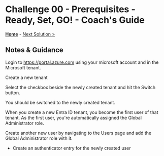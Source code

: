# Challenge 00 - Prerequisites - Ready, Set, GO! - Coach's Guide 

**[Home](./README.md)** - [Next Solution >](./Solution-01.md)

## Notes & Guidance

Login to https://portal.azure.com using your microsoft account and in the Microsoft tenant.

Create a new tenant 

Select the checkbox beside the newly created tenant and hit the Switch button.

You should be switched to the newly created tenant.

When you create a new Entra ID tenant, you become the first user of that tenant. As the first user, you're automatically assigned the Global Administrator role. 


Create another new user by navigating to the Users page and add the Global Administrator role with it.

  - Create an authenticator entry for the newly created user


